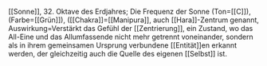 [[Sonne]], 32. Oktave des Erdjahres; Die Frequenz der Sonne (Ton=[[C]]), (Farbe=[[Grün]]), ([[Chakra]]=[[Manipura]], auch [[Hara]]-Zentrum genannt, Auswirkung=Verstärkt das Gefühl der [[Zentrierung]], ein Zustand, wo das All-Eine und das Allumfassende nicht mehr getrennt voneinander, sondern als in ihrem gemeinsamen Ursprung verbundene [[Entität]]en erkannt werden, der gleichzeitig auch die Quelle des eigenen [[Selbst]] ist.